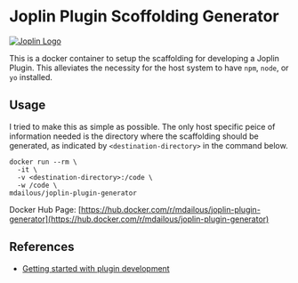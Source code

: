 # Joplin Plugin Scoffolding Generator

[![Joplin Logo](https://joplinapp.org/images/logo-text-blue.svg)](https://joplinapp.org/)

This is a docker container to setup the scaffolding for developing a Joplin Plugin. This alleviates the necessity for the host system to have `npm`, `node`, or `yo` installed.

## Usage

I tried to make this as simple as possible. The only host specific peice of information needed is the directory where the scaffolding should be generated, as indicated by `<destination-directory>` in the command below.

```
docker run --rm \
  -it \
  -v <destination-directory>:/code \
  -w /code \
mdailous/joplin-plugin-generator
```

Docker Hub Page: [https://hub.docker.com/r/mdailous/joplin-plugin-generator](https://hub.docker.com/r/mdailous/joplin-plugin-generator)

## References

- [Getting started with plugin development](https://joplinapp.org/api/get_started/plugins/)